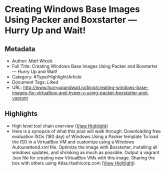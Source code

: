 # Creating Windows Base Images Using Packer and Boxstarter — Hurry Up and Wait!

## Metadata

* Author: *Matt Wrock*
* Full Title: Creating Windows Base Images Using Packer and Boxstarter — Hurry Up and Wait!
* Category: #Type/Highlight/Article
* Document Tags: *Liked* 
* URL: http://www.hurryupandwait.io/blog/creating-windows-base-images-for-virtualbox-and-hyper-v-using-packer-boxstarter-and-vagrant

## Highlights

* High level tool chain overview ([View Highlight](https://instapaper.com/read/1430577427/17062490))
* Here is a synopsis of what this post will walk through:
  Downloading free evaluation ISOs (180 day) of Windows
  Using a Packer template To load the ISO in a VirtualBox VM and customize using a Windows Autounattend.xml file.
  Optimize the image with Boxstarter, installing all windows updates, and shrinking as much as possible.
  Output a vagrant .box file for creating new VirtualBox VMs with this image.
  Sharing the box with others using Atlas.Hashicorp.com ([View Highlight](https://instapaper.com/read/1430577427/17062492))
